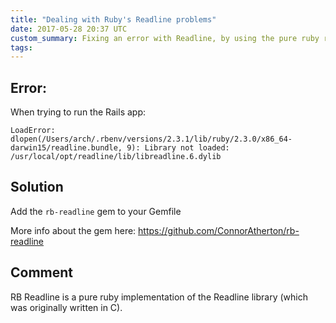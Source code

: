 ```yaml
---
title: "Dealing with Ruby's Readline problems"
date: 2017-05-28 20:37 UTC
custom_summary: Fixing an error with Readline, by using the pure ruby readline gem.
tags:
---
```


## Error:

When trying to run the Rails app:

```
LoadError: dlopen(/Users/arch/.rbenv/versions/2.3.1/lib/ruby/2.3.0/x86_64-darwin15/readline.bundle, 9): Library not loaded: /usr/local/opt/readline/lib/libreadline.6.dylib
```

## Solution

Add the `rb-readline` gem to your Gemfile

More info about the gem here: https://github.com/ConnorAtherton/rb-readline

##  Comment

RB Readline is a pure ruby implementation of the Readline library (which was originally written in C).
